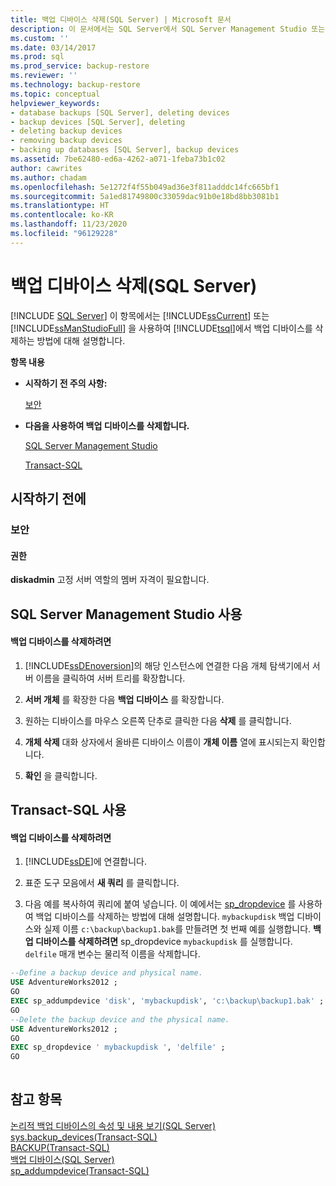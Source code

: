 ```yaml
---
title: 백업 디바이스 삭제(SQL Server) | Microsoft 문서
description: 이 문서에서는 SQL Server에서 SQL Server Management Studio 또는 Transact-SQL을 사용하여 백업 디바이스를 삭제하는 방법을 보여 줍니다.
ms.custom: ''
ms.date: 03/14/2017
ms.prod: sql
ms.prod_service: backup-restore
ms.reviewer: ''
ms.technology: backup-restore
ms.topic: conceptual
helpviewer_keywords:
- database backups [SQL Server], deleting devices
- backup devices [SQL Server], deleting
- deleting backup devices
- removing backup devices
- backing up databases [SQL Server], backup devices
ms.assetid: 7be62480-ed6a-4262-a071-1feba73b1c02
author: cawrites
ms.author: chadam
ms.openlocfilehash: 5e1272f4f55b049ad36e3f811adddc14fc665bf1
ms.sourcegitcommit: 5a1ed81749800c33059dac91b0e18bd8bb3081b1
ms.translationtype: HT
ms.contentlocale: ko-KR
ms.lasthandoff: 11/23/2020
ms.locfileid: "96129228"
---
```

# <a name="delete-a-backup-device-sql-server"></a>백업 디바이스 삭제(SQL Server)
 [!INCLUDE [SQL Server](../../includes/applies-to-version/sqlserver.md)]
  이 항목에서는 [!INCLUDE[ssCurrent](../../includes/sscurrent-md.md)] 또는 [!INCLUDE[ssManStudioFull](../../includes/ssmanstudiofull-md.md)] 을 사용하여 [!INCLUDE[tsql](../../includes/tsql-md.md)]에서 백업 디바이스를 삭제하는 방법에 대해 설명합니다.  
  
 **항목 내용**  
  
-   **시작하기 전 주의 사항:**  
  
     [보안](#Security)  
  
-   **다음을 사용하여 백업 디바이스를 삭제합니다.**  
  
     [SQL Server Management Studio](#SSMSProcedure)  
  
     [Transact-SQL](#TsqlProcedure)  
  
##  <a name="before-you-begin"></a><a name="BeforeYouBegin"></a> 시작하기 전에  
  
###  <a name="security"></a><a name="Security"></a> 보안  
  
####  <a name="permissions"></a><a name="Permissions"></a> 권한  
 **diskadmin** 고정 서버 역할의 멤버 자격이 필요합니다.  
  
##  <a name="using-sql-server-management-studio"></a><a name="SSMSProcedure"></a> SQL Server Management Studio 사용  
  
#### <a name="to-delete-a-backup-device"></a>백업 디바이스를 삭제하려면  
  
1.  [!INCLUDE[ssDEnoversion](../../includes/ssdenoversion-md.md)]의 해당 인스턴스에 연결한 다음 개체 탐색기에서 서버 이름을 클릭하여 서버 트리를 확장합니다.  
  
2.  **서버 개체** 를 확장한 다음 **백업 디바이스** 를 확장합니다.  
  
3.  원하는 디바이스를 마우스 오른쪽 단추로 클릭한 다음 **삭제** 를 클릭합니다.  
  
4.  **개체 삭제** 대화 상자에서 올바른 디바이스 이름이 **개체 이름** 열에 표시되는지 확인합니다.  
  
5.  **확인** 을 클릭합니다.  
  
##  <a name="using-transact-sql"></a><a name="TsqlProcedure"></a> Transact-SQL 사용  
  
#### <a name="to-delete-a-backup-device"></a>백업 디바이스를 삭제하려면  
  
1.  [!INCLUDE[ssDE](../../includes/ssde-md.md)]에 연결합니다.  
  
2.  표준 도구 모음에서 **새 쿼리** 를 클릭합니다.  
  
3.  다음 예를 복사하여 쿼리에 붙여 넣습니다. 이 예에서는 [sp_dropdevice](../../relational-databases/system-stored-procedures/sp-dropdevice-transact-sql.md) 를 사용하여 백업 디바이스를 삭제하는 방법에 대해 설명합니다. `mybackupdisk` 백업 디바이스와 실제 이름 `c:\backup\backup1.bak`를 만들려면 첫 번째 예를 실행합니다. **백업 디바이스를 삭제하려면** sp_dropdevice `mybackupdisk` 를 실행합니다. `delfile` 매개 변수는 물리적 이름을 삭제합니다.  
  
```sql  
--Define a backup device and physical name.   
USE AdventureWorks2012 ;  
GO  
EXEC sp_addumpdevice 'disk', 'mybackupdisk', 'c:\backup\backup1.bak' ;  
GO  
--Delete the backup device and the physical name.  
USE AdventureWorks2012 ;  
GO  
EXEC sp_dropdevice ' mybackupdisk ', 'delfile' ;  
GO  
  
```  
  
## <a name="see-also"></a>참고 항목  
 [논리적 백업 디바이스의 속성 및 내용 보기&#40;SQL Server&#41;](../../relational-databases/backup-restore/view-the-properties-and-contents-of-a-logical-backup-device-sql-server.md)   
 [sys.backup_devices&#40;Transact-SQL&#41;](../../relational-databases/system-catalog-views/sys-backup-devices-transact-sql.md)   
 [BACKUP&#40;Transact-SQL&#41;](../../t-sql/statements/backup-transact-sql.md)   
 [백업 디바이스&#40;SQL Server&#41;](../../relational-databases/backup-restore/backup-devices-sql-server.md)   
 [sp_addumpdevice&#40;Transact-SQL&#41;](../../relational-databases/system-stored-procedures/sp-addumpdevice-transact-sql.md)  
  
  
